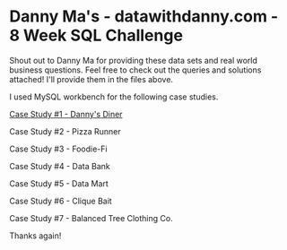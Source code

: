 # Danny Ma's - datawithdanny.com - 8 Week SQL Challenge

Shout out to Danny Ma for providing these data sets and real world business questions. Feel free to check out the queries and solutions attached! I'll provide them in the files above. 

I used MySQL workbench for the following case studies. 

[Case Study #1 - Danny's Diner](https://github.com/kevincombs08/8_week_sql_challenge/tree/main/Danny's%20Diner)

Case Study #2 - Pizza Runner

Case Study #3 - Foodie-Fi

Case Study #4 - Data Bank

Case Study #5 - Data Mart

Case Study #6 - Clique Bait

Case Study #7 - Balanced Tree Clothing Co.

Thanks again!
